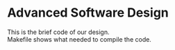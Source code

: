 
# Advanced Software Design
This is the brief code of our design.\
Makefile shows what needed to compile the code.

